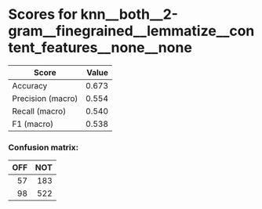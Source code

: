 # Scores for knn__both__2-gram__finegrained__lemmatize__content_features__none__none
|      Score      |Value|
|-----------------|----:|
|Accuracy         |0.673|
|Precision (macro)|0.554|
|Recall (macro)   |0.540|
|F1 (macro)       |0.538|

### Confusion matrix:
|OFF|NOT|
|--:|--:|
| 57|183|
| 98|522|
